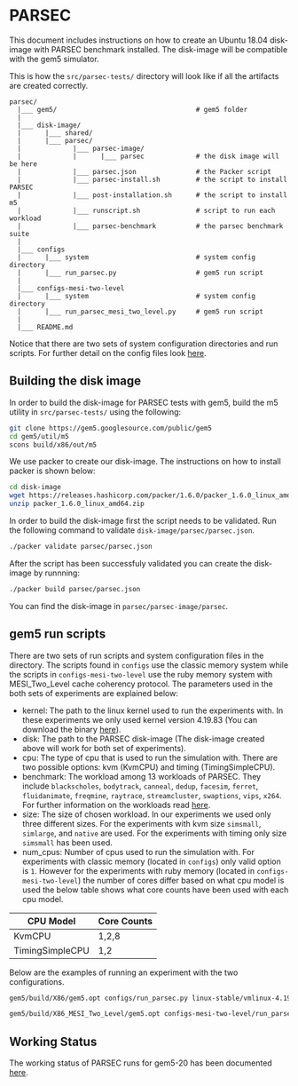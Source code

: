 # PARSEC

This document includes instructions on how to create an Ubuntu 18.04 disk-image with PARSEC benchmark installed. The disk-image will be compatible with the gem5 simulator.

This is how the `src/parsec-tests/` directory will look like if all the artifacts are created correctly.

```
parsec/
  |___ gem5/                                   # gem5 folder
  |
  |___ disk-image/
  |      |___ shared/
  |      |___ parsec/
  |             |___ parsec-image/
  |             |      |___ parsec             # the disk image will be here
  |             |___ parsec.json               # the Packer script
  |             |___ parsec-install.sh         # the script to install PARSEC
  |             |___ post-installation.sh      # the script to install m5
  |             |___ runscript.sh              # script to run each workload
  |             |___ parsec-benchmark          # the parsec benchmark suite
  |
  |___ configs
  |      |___ system                           # system config directory
  |      |___ run_parsec.py                    # gem5 run script
  |
  |___ configs-mesi-two-level
  |      |___ system                           # system config directory
  |      |___ run_parsec_mesi_two_level.py     # gem5 run script
  |
  |___ README.md
```

Notice that there are two sets of system configuration directories and run scripts. For further detail on the config files look [here](#gem5-run-scripts).

## Building the disk image

In order to build the disk-image for PARSEC tests with gem5, build the m5 utility in `src/parsec-tests/` using the following:

```sh
git clone https://gem5.googlesource.com/public/gem5
cd gem5/util/m5
scons build/x86/out/m5
```

We use packer to create our disk-image. The instructions on how to install packer is shown below:

```sh
cd disk-image
wget https://releases.hashicorp.com/packer/1.6.0/packer_1.6.0_linux_amd64.zip
unzip packer_1.6.0_linux_amd64.zip
```

In order to build the disk-image first the script needs to be validated. Run the following command to validate `disk-image/parsec/parsec.json`.

```sh
./packer validate parsec/parsec.json
```

After the script has been successfuly validated you can create the disk-image by runnning:

```sh
./packer build parsec/parsec.json
```

You can find the disk-image in `parsec/parsec-image/parsec`.

## gem5 run scripts

There are two sets of run scripts and system configuration files in the directory. The scripts found in `configs` use the classic memory system while the scripts in `configs-mesi-two-level` use the ruby memory system with MESI_Two_Level cache coherency protocol. The parameters used in the both sets of experiments are explained below:

* kernel: The path to the linux kernel used to run the experiments with. In these experiments we only used kernel version 4.19.83 (You can download the binary [here](http://dist.gem5.org/dist/v20-1/kernels/x86/static/vmlinux-4.19.83)).
* disk: The path to the PARSEC disk-image (The disk-image created above will work for both set of experiments).
* cpu: The type of cpu that is used to run the simulation with. There are two possible options: kvm (KvmCPU) and timing (TimingSimpleCPU).
* benchmark: The workload among 13 workloads of PARSEC. They include `blackscholes`, `bodytrack`, `canneal`, `dedup`, `facesim`, `ferret`, `fluidanimate`, `freqmine`, `raytrace`, `streamcluster`, `swaptions`, `vips`, `x264`. For further information on the workloads read [here](https://parsec.cs.princeton.edu/).
* size: The size of chosen workload. In our experiments we used only three different sizes. For the experiments with kvm size `simsmall`, `simlarge`, and `native` are used. For the experiments with timing only size `simsmall` has been used.
* num_cpus: Number of cpus used to run the simulation with. For experiments with classic memory (located in `configs`) only valid option is `1`. However for the experiments with ruby memory (located in `configs-mesi-two-level`) the number of cores differ based on what cpu model is used the below table shows what core counts have been used with each cpu model.

| CPU Model       | Core Counts |
|-----------------|-------------|
| KvmCPU          | 1,2,8       |
| TimingSimpleCPU | 1,2         |

Below are the examples of running an experiment with the two configurations.

```sh
gem5/build/X86/gem5.opt configs/run_parsec.py linux-stable/vmlinux-4.19.83 disk-image/parsec/parsec-image/parsec timing bodytrack simsmall 1

gem5/build/X86_MESI_Two_Level/gem5.opt configs-mesi-two-level/run_parsec_mesi_two_level.py linux-stable/vmlinux-4.19.83 disk-image/parsec/parsec-image/parsec timing raytrace simsmall 2
```

## Working Status

The working status of PARSEC runs for gem5-20 has been documented [here](https://www.gem5.org/documentation/benchmark_status/gem5-20#parsec-tests).
